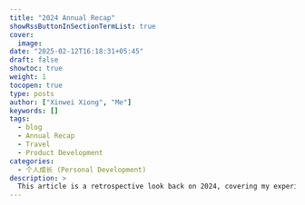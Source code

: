 ```yaml
---
title: "2024 Annual Recap"
showRssButtonInSectionTermList: true
cover:
  image: 
date: "2025-02-12T16:18:31+05:45"
draft: false
showtoc: true
weight: 1
tocopen: true
type: posts
author: ["Xinwei Xiong", "Me"]
keywords: []
tags:
  - blog
  - Annual Recap
  - Travel
  - Product Development
categories:
  - 个人成长 (Personal Development)
description: >
  This article is a retrospective look back on 2024, covering my experiences and reflections on travel, product development, personal growth, and more. By sharing my journey and insights, I hope to inspire both myself and my readers to explore new ideas and perspectives.
---
```


